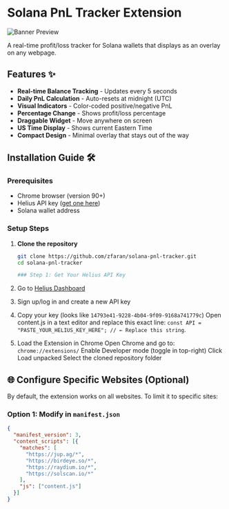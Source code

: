 # Solana PnL Tracker Extension

![Banner Preview](https://i.ibb.co/R1dd5Pr/e751c696-c082-4778-855c-fe3578314259.png)

A real-time profit/loss tracker for Solana wallets that displays as an overlay on any webpage.

## Features ✨

- **Real-time Balance Tracking** - Updates every 5 seconds
- **Daily PnL Calculation** - Auto-resets at midnight (UTC)
- **Visual Indicators** - Color-coded positive/negative PnL
- **Percentage Change** - Shows profit/loss percentage
- **Draggable Widget** - Move anywhere on screen
- **US Time Display** - Shows current Eastern Time
- **Compact Design** - Minimal overlay that stays out of the way

## Installation Guide 🛠️

### Prerequisites
- Chrome browser (version 90+)
- Helius API key ([get one here](https://www.helius.dev/))
- Solana wallet address

### Setup Steps

1. **Clone the repository**
   ```bash
   git clone https://github.com/zfaran/solana-pnl-tracker.git
   cd solana-pnl-tracker

   ### Step 1: Get Your Helius API Key
1. Go to [Helius Dashboard](https://dev.helius.xyz/)
2. Sign up/log in and create a new API key
3. Copy your key (looks like `14793e41-9228-4b04-9f09-9168a741779c`)
Open content.js in a text editor and replace this exact line:
 `const API = "PASTE_YOUR_HELIUS_KEY_HERE"; // ← Replace this string`.

4. Load the Extension in Chrome
Open Chrome and go to:
`chrome://extensions/`
Enable Developer mode (toggle in top-right)
Click Load unpacked
Select the cloned repository folder




## 🌐 Configure Specific Websites (Optional)

By default, the extension works on all websites. To limit it to specific sites:

### Option 1: Modify in `manifest.json`

```json
{
  "manifest_version": 3,
  "content_scripts": [{
    "matches": [
      "https://jup.ag/*",
      "https://birdeye.so/*",
      "https://raydium.io/*",
      "https://solscan.io/*"
    ],
    "js": ["content.js"]
  }]
}


